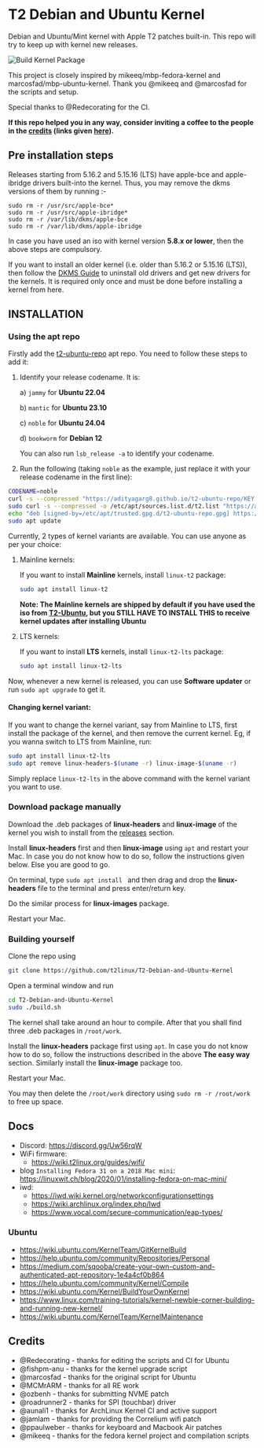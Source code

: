 # T2 Debian and Ubuntu Kernel

Debian and Ubuntu/Mint kernel with Apple T2 patches built-in. This repo will try to keep up with kernel new releases.

![Build Kernel Package](https://github.com/t2linux/T2-Debian-and-Ubuntu-Kernel/actions/workflows/kernel.yml/badge.svg?branch=LTS)

This project is closely inspired by mikeeq/mbp-fedora-kernel and marcosfad/mbp-ubuntu-kernel. Thank you @mikeeq and @marcosfad for the scripts and setup.

Special thanks to @Redecorating for the CI.

**If this repo helped you in any way, consider inviting a coffee to the people in the [credits](https://github.com/t2linux/T2-Debian-and-Ubuntu-Kernel#credits) (links given [here](https://wiki.t2linux.org/contribute/)).**

## Pre installation steps

Releases starting from 5.16.2 and 5.15.16 (LTS) have apple-bce and apple-ibridge drivers built-into the kernel. Thus, you may remove the dkms versions of them by running :-

```
sudo rm -r /usr/src/apple-bce*
sudo rm -r /usr/src/apple-ibridge*
sudo rm -r /var/lib/dkms/apple-bce
sudo rm -r /var/lib/dkms/apple-ibridge
```

In case you have used an iso with kernel version **5.8.x or lower**, then the above steps are compulsory.

If you want to install an older kernel (i.e. older than 5.16.2 or 5.15.16 (LTS)), then follow the [DKMS Guide](http://wiki.t2linux.org/guides/dkms/) to uninstall old drivers and get new drivers for the kernels. It is required only once and must be done before installing a kernel from here.

## INSTALLATION

### Using the apt repo

Firstly add the [t2-ubuntu-repo](https://adityagarg8.github.io/t2-ubuntu-repo/) apt repo. You need to follow these steps to add it:

1. Identify your release codename. It is: 
  
    a) `jammy` for **Ubuntu 22.04**

    b) `mantic` for **Ubuntu 23.10**

    c) `noble` for **Ubuntu 24.04**

    d) `bookworm` for **Debian 12**

    You can also run `lsb_release -a` to identify your codename.

2. Run the following (taking `noble` as the example, just replace it with your release codename in the first line):

```bash
CODENAME=noble
curl -s --compressed "https://adityagarg8.github.io/t2-ubuntu-repo/KEY.gpg" | gpg --dearmor | sudo tee /etc/apt/trusted.gpg.d/t2-ubuntu-repo.gpg >/dev/null
sudo curl -s --compressed -o /etc/apt/sources.list.d/t2.list "https://adityagarg8.github.io/t2-ubuntu-repo/t2.list"
echo "deb [signed-by=/etc/apt/trusted.gpg.d/t2-ubuntu-repo.gpg] https://github.com/AdityaGarg8/t2-ubuntu-repo/releases/download/${CODENAME} ./" | sudo tee -a /etc/apt/sources.list.d/t2.list
sudo apt update
```

Currently, 2 types of kernel variants are available. You can use anyone as per your choice:

1. Mainline kernels:

    If you want to install **Mainline** kernels, install `linux-t2` package:

    ```bash
    sudo apt install linux-t2
    ```

    **Note: The Mainline kernels are shipped by default if you have used the iso from [T2-Ubuntu](https://github.com/t2linux/T2-Ubuntu), but you STILL HAVE TO INSTALL THIS to receive kernel updates after installing Ubuntu**

2. LTS kernels:

    If you want to install **LTS** kernels, install `linux-t2-lts` package:

    ```bash
    sudo apt install linux-t2-lts
    ```

Now, whenever a new kernel is released, you can use **Software updater** or run `sudo apt upgrade` to get it.

#### Changing kernel variant:

If you want to change the kernel variant, say from Mainline to LTS, first install the package of the kernel, and then remove the current kernel. Eg, if you wanna switch to LTS from Mainline, run:

```bash
sudo apt install linux-t2-lts
sudo apt remove linux-headers-$(uname -r) linux-image-$(uname -r)
```

Simply replace `linux-t2-lts` in the above command with the kernel variant you want to use.

### Download package manually

Download the .deb packages of **linux-headers** and **linux-image** of the kernel you wish to install from the [releases](https://github.com/t2linux/T2-Debian-and-Ubuntu-Kernel/releases) section.

Install **linux-headers** first and then **linux-image** using `apt` and restart your Mac. In case you do not know how to do so, follow the instructions given below. Else you are good to go.

On terminal, type `sudo apt install ` and then drag and drop the **linux-headers** file to the terminal and press enter/return key.

Do the similar process for **linux-images** package.

Restart your Mac.

### Building yourself

Clone the repo using
```bash
git clone https://github.com/t2linux/T2-Debian-and-Ubuntu-Kernel
```

Open a terminal window and run

```bash
cd T2-Debian-and-Ubuntu-Kernel
sudo ./build.sh
```

The kernel shall take around an hour to compile. After that you shall find three .deb packages in `/root/work`.

Install the **linux-headers** package first using `apt`. In case you do not know how to do so, follow the instructions described in the above **The easy way** section. Similarly install the **linux-image** package too.

Restart your Mac.

You may then delete the `/root/work` directory using `sudo rm -r /root/work` to free up space.

## Docs

- Discord: <https://discord.gg/Uw56rqW>
- WiFi firmware:
  - <https://wiki.t2linux.org/guides/wifi/>
- blog `Installing Fedora 31 on a 2018 Mac mini`: <https://linuxwit.ch/blog/2020/01/installing-fedora-on-mac-mini/>
- iwd:
  - <https://iwd.wiki.kernel.org/networkconfigurationsettings>
  - <https://wiki.archlinux.org/index.php/Iwd>
  - <https://www.vocal.com/secure-communication/eap-types/>

### Ubuntu

- <https://wiki.ubuntu.com/KernelTeam/GitKernelBuild>
- <https://help.ubuntu.com/community/Repositories/Personal>
- <https://medium.com/sqooba/create-your-own-custom-and-authenticated-apt-repository-1e4a4cf0b864>
- <https://help.ubuntu.com/community/Kernel/Compile>
- <https://wiki.ubuntu.com/Kernel/BuildYourOwnKernel>
- <https://www.linux.com/training-tutorials/kernel-newbie-corner-building-and-running-new-kernel/>
- <https://wiki.ubuntu.com/KernelTeam/KernelMaintenance>

## Credits

- @Redecorating - thanks for editing the scripts and CI for Ubuntu
- @fishpm-anu - thanks for the kernel upgrade script
- @marcosfad - thanks for the original script for Ubuntu
- @MCMrARM - thanks for all RE work
- @ozbenh - thanks for submitting NVME patch
- @roadrunner2 - thanks for SPI (touchbar) driver
- @aunali1 - thanks for ArchLinux Kernel CI and active support
- @jamlam - thanks for providing the Correlium wifi patch
- @ppaulweber - thanks for keyboard and Macbook Air patches
- @mikeeq - thanks for the fedora kernel project and compilation scripts
